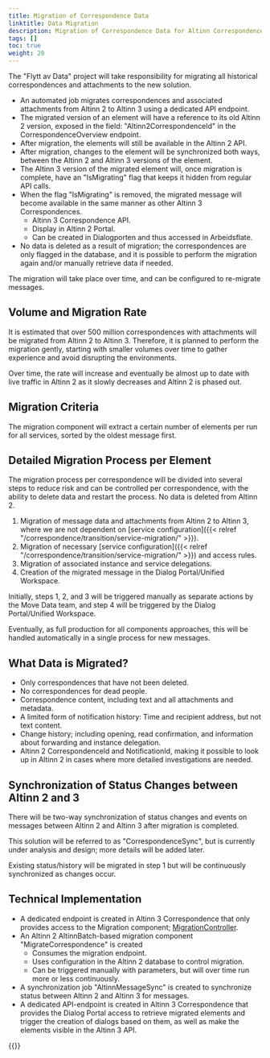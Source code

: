 ```yaml
---
title: Migration of Correspondence Data
linktitle: Data Migration
description: Migration of Correspondence Data for Altinn Correspondence
tags: []
toc: true
weight: 20
---
```


The "Flytt av Data" project will take responsibility for migrating all historical correspondences and attachments to the new solution.

- An automated job migrates correspondences and associated attachments from Altinn 2 to Altinn 3 using a dedicated API endpoint.
- The migrated version of an element will have a reference to its old Altinn 2 version, exposed in the field: "Altinn2CorrespondenceId" in the CorrespondenceOverview endpoint.
- After migration, the elements will still be available in the Altinn 2 API.
- After migration, changes to the element will be synchronized both ways, between the Altinn 2 and Altinn 3 versions of the element.
- The Altinn 3 version of the migrated element will, once migration is complete, have an "IsMigrating" flag that keeps it hidden from regular API calls.
- When the flag "IsMigrating" is removed, the migrated message will become available in the same manner as other Altinn 3 Correspondences.
  - Altinn 3 Correspondence API.
  - Display in Altinn 2 Portal.
  - Can be created in Dialogporten and thus accessed in Arbeidsflate.
- No data is deleted as a result of migration; the correspondences are only flagged in the database, and it is possible to perform the migration again and/or manually retrieve data if needed.

The migration will take place over time, and can be configured to re-migrate messages.

## Volume and Migration Rate

It is estimated that over 500 million correspondences with attachments will be migrated from Altinn 2 to Altinn 3.
Therefore, it is planned to perform the migration gently, starting with smaller volumes over time to gather experience and avoid disrupting the environments.

Over time, the rate will increase and eventually be almost up to date with live traffic in Altinn 2 as it slowly decreases and Altinn 2 is phased out.

## Migration Criteria

The migration component will extract a certain number of elements per run for all services, sorted by the oldest message first.

## Detailed Migration Process per Element

The migration process per correspondence will be divided into several steps to reduce risk and can be controlled per correspondence, with the ability to delete data and restart the process.
No data is deleted from Altinn 2.

1. Migration of message data and attachments from Altinn 2 to Altinn 3, where we are not dependent on [service configuration]({{< relref "/correspondence/transition/service-migration/" >}}).
2. Migration of necessary [service configuration]({{< relref "/correspondence/transition/service-migration/" >}}) and access rules.
3. Migration of associated instance and service delegations.
4. Creation of the migrated message in the Dialog Portal/Unified Workspace.

Initially, steps 1, 2, and 3 will be triggered manually as separate actions by the Move Data team, and step 4 will be triggered by the Dialog Portal/Unified Workspace.

Eventually, as full production for all components approaches, this will be handled automatically in a single process for new messages.

## What Data is Migrated?

- Only correspondences that have not been deleted.
- No correspondences for dead people.
- Correspondence content, including text and all attachments and metadata.
- A limited form of notification history: Time and recipient address, but not text content.
- Change history; including opening, read confirmation, and information about forwarding and instance delegation.
- Altinn 2 CorrespondenceId and NotificationId, making it possible to look up in Altinn 2 in cases where more detailed investigations are needed.

## Synchronization of Status Changes between Altinn 2 and 3

There will be two-way synchronization of status changes and events on messages between Altinn 2 and Altinn 3 after migration is completed.

This solution will be referred to as "CorrespondenceSync", but is currently under analysis and design; more details will be added later.

Existing status/history will be migrated in step 1 but will be continuously synchronized as changes occur.

## Technical Implementation

- A dedicated endpoint is created in Altinn 3 Correspondence that only provides access to the Migration component; [MigrationController](https://github.com/Altinn/altinn-correspondence/blob/main/src/Altinn.Correspondence.API/Controllers/MigrationController.cs).
- An Altinn 2 AltinnBatch-based migration component "MigrateCorrespondence" is created
  - Consumes the migration endpoint.
  - Uses configuration in the Altinn 2 database to control migration.
  - Can be triggered manually with parameters, but will over time run more or less continuously.
- A synchronization job "AltinnMessageSync" is created to synchronize status between Altinn 2 and Altinn 3 for messages.
- A dedicated API-endpoint is created in Altinn 3 Correspondence that provides the Dialog Portal access to retrieve migrated elements and trigger the creation of dialogs based on them, as well as make the elements visible in the Altinn 3 API.

{{<children />}}
